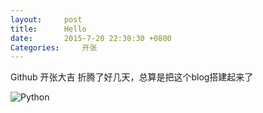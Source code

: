 ```yaml
---
layout:		post
title: 		Hello
date: 		2015-7-20 22:30:30 +0800
Categories: 	开张
---
```


Github 开张大吉
折腾了好几天，总算是把这个blog搭建起来了

![Python](/fengzhichu-theme/img/python.png)

